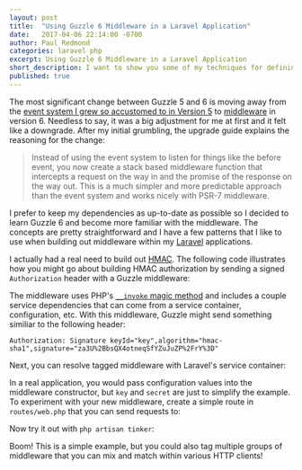 ```yaml
---
layout: post
title:  "Using Guzzle 6 Middleware in a Laravel Application"
date:   2017-04-06 22:14:00 -0700
author: Paul Redmond
categories: laravel php
excerpt: Using Guzzle 6 Middleware in a Laravel Application
short_description: I want to show you some of my techniques for defining reusable middleware and other tricks that will hopefully help you work more comfortably with Guzzle 6 in a Laravel application. These techniques also apply outside of the Laravel framework.
published: true
---
```


The most significant change between Guzzle 5 and 6 is moving away from the [event system I grew so accustomed to in Version 5](http://docs.guzzlephp.org/en/5.3/events.html) to [middleware](https://github.com/guzzle/guzzle/blob/master/UPGRADING.md#migrating-to-middleware) in version 6. Needless to say, it was a big adjustment for me at first and it felt like a downgrade. After my initial grumbling, the upgrade guide explains the reasoning for the change:

> Instead of using the event system to listen for things like the before event, you now create a stack based middleware function that intercepts a request on the way in and the promise of the response on the way out. This is a much simpler and more predictable approach than the event system and works nicely with PSR-7 middleware.

I prefer to keep my dependencies as up-to-date as possible so I decided to learn Guzzle 6 and become more familiar with the middleware. The concepts are pretty straightforward and I have a few patterns that I like to use when building out middleware within my [Laravel](https://laravel.com/) applications.

I actually had a real need to build out [HMAC](https://en.wikipedia.org/wiki/Hash-based_message_authentication_code). The following code illustrates how you might go about building HMAC authorization by sending a signed `Authorization` header with a Guzzle middleware:

<script src="https://gist.github.com/paulredmond/8a974779d11d6e9950be2d73805e8115.js"></script>

The middleware uses PHP's [`__invoke` magic method](http://php.net/manual/en/language.oop5.magic.php#object.invoke) and includes a couple service dependencies that can come from a service container, configuration, etc. With this middleware, Guzzle might send something similiar to the following header:

```
Authorization: Signature keyId="key",algorithm="hmac-sha1",signature="za3U%2BbsQX4otneqSfYZuJuZP%2FrY%3D"
```

Next, you can resolve tagged middleware with Laravel's service container:

<script src="https://gist.github.com/paulredmond/509fdbf46d97c6d09498d246082f439f.js"></script>

In a real application, you would pass configuration values into the middleware constructor, but `key` and `secret` are just to simplify the example. To experiment with your new middleware, create a simple route in `routes/web.php` that you can send requests to:

<script src="https://gist.github.com/paulredmond/cbca443b537dae035d6c8bfb737499f3.js"></script>

Now try it out with `php artisan tinker`:

<script src="https://gist.github.com/paulredmond/6f80fe5aa0fcbc1b3ef83272bea8445d.js"></script>

Boom! This is a simple example, but you could also tag multiple groups of middleware that you can mix and match within various HTTP clients!

